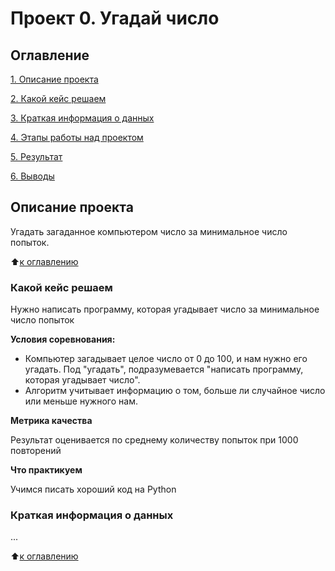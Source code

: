 # Проект 0. Угадай число

## Оглавление

[1. Описание проекта](https://github.com/Malda04/sf_data_scince/blob/main/README.md#Описание-проекта)

[2. Какой кейс решаем](https://github.com/Malda04/sf_data_scince/blob/main/README.md#Какой-кейс-решаем)

[3. Краткая информация о данных](https://github.com/Malda04/sf_data_scince/blob/main/README.md#Краткая-информация-о-данных)

[4. Этапы работы над проектом](https://github.com/Malda04/sf_data_scince/blob/main/README.md#Этапы-работы-над-проектом)

[5. Результат](https://github.com/Malda04/sf_data_scince/blob/main/README.md#Результат)

[6. Выводы](https://github.com/Malda04/sf_data_scince/blob/main/README.md#Выводы)

## Описание проекта
Угадать загаданное компьютером число за минимальное число попыток.

:arrow_up:[к оглавлению](https://github.com/Malda04/sf_data_scince/blob/main/README.md#Оглавление)


### Какой кейс решаем
Нужно написать программу, которая угадывает число за минимальное число попыток

**Условия соревнования:**
- Компьютер загадывает целое число от 0 до 100, и нам нужно его угадать. Под "угадать", подразумевается "написать программу, которая угадывает число".
- Алгоритм учитывает информацию о том, больше ли случайное число или меньше нужного нам.

**Метрика качества**

Результат оценивается по среднему количеству попыток при 1000 повторений

**Что практикуем**

Учимся писать хороший код на Python

### Краткая информация о данных
...

:arrow_up:[к оглавлению](https://github.com/Malda04/sf_data_scince/blob/main/README.md#Краткая-информация-о-данных)


